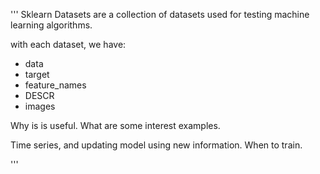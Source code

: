 '''
Sklearn Datasets are a collection of datasets used 
for testing machine learning algorithms.

with each dataset, we have:
- data
- target
- feature_names
- DESCR
- images

Why is is useful. What are some interest examples.

Time series, and updating model using new information. When to train.

'''